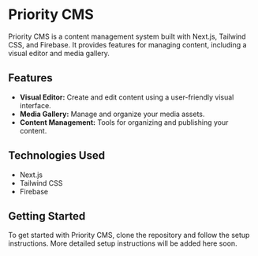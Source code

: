 # Priority CMS

Priority CMS is a content management system built with Next.js, Tailwind CSS, and Firebase. It provides features for managing content, including a visual editor and media gallery.

## Features

- **Visual Editor:** Create and edit content using a user-friendly visual interface.
- **Media Gallery:** Manage and organize your media assets.
- **Content Management:** Tools for organizing and publishing your content.

## Technologies Used

- Next.js
- Tailwind CSS
- Firebase

## Getting Started

To get started with Priority CMS, clone the repository and follow the setup instructions. More detailed setup instructions will be added here soon.
